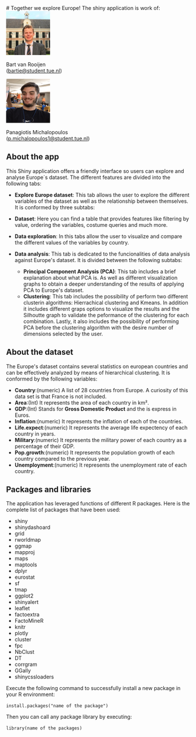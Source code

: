 <link href="styleMD.css" rel="stylesheet"></link>
# Together we explore Europe! 
The shiny application is work of:

<div class="center-block row" >

<div class=col-sm-6>
  <img class="img-circle" src="bart.jpg" width="120" height = "120"/>
  <p> Bart van Rooijen </br>(<a href = "mailto:bart@student.tue.nl">bartie@student.tue.nl</a>)</p>
</div>
<div>
  <img class="img-circle" src="panas.png" width="120" height = "120"/> 
  <p> Panagiotis Michalopoulos </br>(<a href="mailto:p.michalopoulos1@student.tue.nl">p.michalopoulos1@student.tue.nl</a>)</p>
</div>

</div> 

## About the app
This Shiny application offers a friendly interface so users can explore and analyse Europe´s dataset. The different features are divided into the following tabs:  

*  **Explore Europe dataset**: This tab allows the user to explore the different variables of the dataset as well as the relationship between themselves. It is conformed by three subtabs:
 * **Dataset**: Here you can find a table that provides features like filtering by value, ordering the variables, costume queries and much more.
 * **Data exploration**: In this tabs allow the user to visualize and compare the different values of the variables by country.
 
* **Data analysis**: This tab is dedicated to the funcionalities of data analysis against Europe's dataset. It is divided between the following subtabs:
  	 * **Principal Component Analysis (PCA)**: This tab includes a brief explanation about what PCA is. As well as different visualization graphs to obtain a deeper understanding of the results of applying PCA to Europe's dataset.
  	 * **Clustering**: This tab includes the possibility of perform two different clusterin algorithms: Hierrachical clustering and Kmeans. In addition it includes different graps options to visualize the results and the Silhoutte graph to validate the peformance of the clustering for each combination. Lastly, it also includes the possibility of performing PCA before the clustering algorithm with the desire number of dimensions selected by the user.
 

## About the dataset
The Europe's dataset contains several statistics on european countries and can be effectively analyzed by means of hierarchical clustering. It is conformed by the following variables:  

* **Country**:(numeric) A list of 28 countries from Europe. A curiosity of this data set is that France is not included. 
*  **Area**:(Int) It represents the area of each country in km².
*  **GDP**:(Int) Stands for **Gross Domestic Product** and the is express in Euros.
*  **Inflation**:(numeric) It represents the inflation of each of the countries.
*  **Life.expect**:(numeric) It represents the average life expectency of each country in years.
*  **Military**:(numeric) It represents the military power of each country as a percentage of their GDP.
*  **Pop.growth**:(numeric) It represents the population growth of each country compared to the previous year.
*  **Unemployment**:(numeric) It represents the unemployment rate of each country.

## Packages and libraries
The application has leveraged functions of different R packages. Here is the complete list of packages that have been used:

* shiny
* shinydashoard
* grid
* rworldmap
* ggmap
* mapproj
* maps
* maptools
* dplyr
* eurostat
* sf
* tmap
* ggplot2
* shinyalert
* leaflet
* factoextra
* FactoMineR
* knitr
* plotly
* cluster
* fpc
* NbClust
* DT
* corrgram
* GGally
* shinycssloaders


Execute the following command to successfully install a new package in your R environment:

```
install.packages("name of the package")
```

Then you can call any package library by executing:   

```
library(name of the packages)
```  



